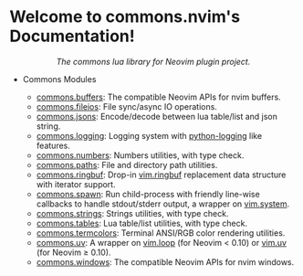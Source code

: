 <!-- markdownlint-disable MD001 MD013 MD034 MD033 MD051 MD026 -->

# Welcome to commons.nvim's Documentation!

<p align="center"><i>
The commons lua library for Neovim plugin project.
</i></p>

- Commons Modules

  - [commons.buffers](/commons_buffers.md): The compatible Neovim APIs for nvim buffers.
  - [commons.fileios](/commons_fileios.md): File sync/async IO operations.
  - [commons.jsons](/commons_jsons.md): Encode/decode between lua table/list and json string.
  - [commons.logging](/commons_logging.md): Logging system with [python-logging](https://docs.python.org/3/library/logging.html) like features.
  - [commons.numbers](/commons_numbers.md): Numbers utilities, with type check.
  - [commons.paths](/commons_paths.md): File and directory path utilities.
  - [commons.ringbuf](/commons_ringbuf.md): Drop-in [vim.ringbuf](<https://neovim.io/doc/user/lua.html#vim.ringbuf()>) replacement data structure with iterator support.
  - [commons.spawn](/commons_spawn.md): Run child-process with friendly line-wise callbacks to handle stdout/stderr output, a wrapper on [vim.system](<https://neovim.io/doc/user/lua.html#vim.system()>).
  - [commons.strings](/commons_strings.md): Strings utilities, with type check.
  - [commons.tables](/commons_tables.md): Lua table/list utilities, with type check.
  - [commons.termcolors](/commons_termcolors.md): Terminal ANSI/RGB color rendering utilities.
  - [commons.uv](/commons_uv.md): A wrapper on [vim.loop](https://github.com/neovim/neovim/blob/36552adb39edff2d909743f16c1f061bc74b5c4e/runtime/doc/deprecated.txt?plain=1#L166) (for Neovim &lt; 0.10) or [vim.uv](https://neovim.io/doc/user/lua.html#vim.uv) (for Neovim &ge; 0.10).
  - [commons.windows](/commons_windows.md): The compatible Neovim APIs for nvim windows.
